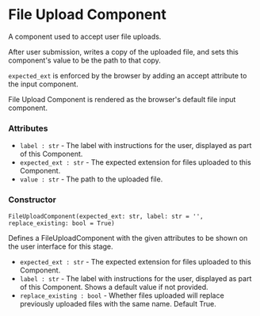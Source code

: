 # File Upload Component

A component used to accept user file uploads.

After user submission, writes a copy of the uploaded file, and sets this component's value to be the path to that copy.

`expected_ext` is enforced by the browser by adding an accept attribute to the input component.

File Upload Component is rendered as the browser's default file input component.

### Attributes
- `label : str` - The label with instructions for the user, displayed as part of this Component.
- `expected_ext : str` - The expected extension for files uploaded to this Component.
- `value : str` - The path to the uploaded file.

### Constructor
`FileUploadComponent(expected_ext: str, label: str = '', replace_existing: bool = True)`

Defines a FileUploadComponent with the given attributes to be shown on the user interface for this stage.

- `expected_ext : str` - The expected extension for files uploaded to this Component.
- `label : str` - The label with instructions for the user, displayed as part of this Component. Shows a default value if not provided.
- `replace_existing : bool` - Whether files uploaded will replace previously uploaded files with the same name. Default True.
